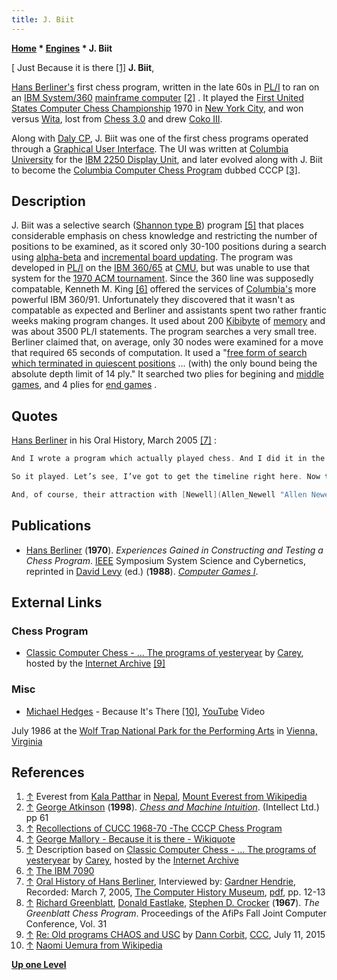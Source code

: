```yaml
---
title: J. Biit
---
```

**[Home](Home "Home") \* [Engines](Engines "Engines") \* J. Biit**



[ Just Because it is there <a id="cite-note-1" href="#cite-ref-1">[1]</a>
**J. Biit**,  

[Hans Berliner's](Hans_Berliner "Hans Berliner") first chess program, written in the late 60s in [PL/I](index.php?title=PL_1&action=edit&redlink=1 "PL 1 (page does not exist)") to ran on an [IBM System/360](IBM_360 "IBM 360") [mainframe computer](https://en.wikipedia.org/wiki/Mainframe_computer) <a id="cite-note-2" href="#cite-ref-2">[2]</a> . It played the [First United States Computer Chess Championship](ACM_1970 "ACM 1970") 1970 in [New York City](https://en.wikipedia.org/wiki/New_York_City), and won versus [Wita](Awit "Awit"), lost from [Chess 3.0](Chess_(Program) "Chess (Program)") and drew [Coko III](Coko "Coko"). 


Along with [Daly CP](Daly_CP "Daly CP"), J. Biit was one of the first chess programs operated through a [Graphical User Interface](GUI "GUI"). The UI was written at [Columbia University](Columbia_University "Columbia University") for the [IBM 2250 Display Unit](https://en.wikipedia.org/wiki/IBM_2250), and later evolved along with J. Biit to become the [Columbia Computer Chess Program](CCCP_(US) "CCCP (US)") dubbed CCCP <a id="cite-note-3" href="#cite-ref-3">[3]</a>.



## Description


J. Biit was a selective search ([Shannon type B](Type_B_Strategy "Type B Strategy")) program <a id="cite-note-5" href="#cite-ref-5">[5]</a> that places considerable emphasis on chess knowledge and restricting the number of positions to be examined, as it scored only 30-100 positions during a search using [alpha-beta](Alpha-Beta "Alpha-Beta") and [incremental board updating](Incremental_Updates "Incremental Updates"). The program was developed in [PL/I](https://en.wikipedia.org/wiki/PL/I) on the [IBM 360/65](IBM_360 "IBM 360") at [CMU](Carnegie_Mellon_University "Carnegie Mellon University"), but was unable to use that system for the [1970 ACM tournament](ACM_1970 "ACM 1970"). Since the 360 line was supposedly compatable, Kenneth M. King <a id="cite-note-6" href="#cite-ref-6">[6]</a> offered the services of [Columbia's](Columbia_University "Columbia University") more powerful IBM 360/91. Unfortunately they discovered that it wasn't as compatable as expected and Berliner and assistants spent two rather frantic weeks making program changes. It used about 200 [Kibibyte](https://en.wikipedia.org/wiki/Kibibyte) of [memory](Memory "Memory") and was about 3500 PL/I statements. The program searches a very small tree. Berliner claimed that, on average, only 30 nodes were examined for a move that required 65 seconds of computation. It used a "[free form of search which terminated in quiescent positions](Quiescence_Search "Quiescence Search") ... (with) the only bound being the absolute depth limit of 14 ply." It searched two plies for begining and [middle games](Middlegame "Middlegame"), and 4 plies for [end games](Endgame "Endgame") .



## Quotes


[Hans Berliner](Hans_Berliner "Hans Berliner") in his Oral History, March 2005 <a id="cite-note-7" href="#cite-ref-7">[7]</a> :




```C++
And I wrote a program which actually played chess. And I did it in the way [Greenblatt](Richard_Greenblatt "Richard Greenblatt") said it ought to be done <a id="cite-note-8" href="#cite-ref-8">[8]</a>. It wasn’t anywhere’s near as good a [Greenblatt’s program](Mac_Hack "Mac Hack") and I wasn’t really a very good programmer obviously, since that was the first time I had written a program...

```


```C++
So it played. Let’s see, I’ve got to get the timeline right here. Now this was in 1970. Now in 1970 I had already left IBM. I left IBM in 1969, and went to [Carnegie Mellon](Carnegie_Mellon_University "Carnegie Mellon University") as a doctoral student.

```


```C++
And, of course, their attraction with [Newell](Allen_Newell "Allen Newell") and [Simon](Herbert_Simon "Herbert Simon") was they would like to find somebody to push their ideas further forward, and that was me. And so I had this program which, in retrospect, was pretty woesome. 

```

## Publications


* [Hans Berliner](Hans_Berliner "Hans Berliner") (**1970**). *Experiences Gained in Constructing and Testing a Chess Program*. [IEEE](IEEE "IEEE") Symposium System Science and Cybernetics, reprinted in [David Levy](David_Levy "David Levy") (ed.) (**1988**). *[Computer Games I](https://link.springer.com/book/10.1007/978-1-4613-8716-9)*.


## External Links


### Chess Program


* [Classic Computer Chess - ... The programs of yesteryear](http://web.archive.org/web/20071221115817/http://classicchess.googlepages.com/Chess.htm) by [Carey](Carey_Bloodworth "Carey Bloodworth"), hosted by the [Internet Archive](https://en.wikipedia.org/wiki/Internet_Archive) <a id="cite-note-9" href="#cite-ref-9">[9]</a>


### Misc


* [Michael Hedges](Category:Michael_Hedges "Category:Michael Hedges") - Because It's There <a id="cite-note-10" href="#cite-ref-10">[10]</a>, [YouTube](https://en.wikipedia.org/wiki/YouTube) Video


 July 1986 at the [Wolf Trap National Park for the Performing Arts](https://en.wikipedia.org/wiki/Wolf_Trap_National_Park_for_the_Performing_Arts) in [Vienna, Virginia](https://en.wikipedia.org/wiki/Vienna,_Virginia) 
 
## References


1. <a id="cite-ref-1" href="#cite-note-1">↑</a> Everest from [Kala Patthar](https://en.wikipedia.org/wiki/Kala_Patthar) in [Nepal](https://en.wikipedia.org/wiki/Nepal), [Mount Everest from Wikipedia](https://en.wikipedia.org/wiki/Mount_Everest)
2. <a id="cite-ref-2" href="#cite-note-2">↑</a> [George Atkinson](index.php?title=George_Atkinson&action=edit&redlink=1 "George Atkinson (page does not exist)") (**1998**). *[Chess and Machine Intuition](http://books.google.com/books?id=ZuTvVo4zo6oC&printsec=frontcover&dq=Chess+and+machine+intuition#v=onepage&q&f=false)*. (Intellect Ltd.) pp 61
3. <a id="cite-ref-3" href="#cite-note-3">↑</a> [Recollections of CUCC 1968-70 -The CCCP Chess Program](http://www.columbia.edu/cu/computinghistory/elliott-frank.html#cccp)
4. <a id="cite-ref-4" href="#cite-note-4">↑</a> [George Mallory - Because it is there - Wikiquote](http://en.wikiquote.org/wiki/George_Mallory)
5. <a id="cite-ref-5" href="#cite-note-5">↑</a> Description based on [Classic Computer Chess - ... The programs of yesteryear](http://web.archive.org/web/20071221115817/http://classicchess.googlepages.com/Chess.htm) by [Carey](Carey_Bloodworth "Carey Bloodworth"), hosted by the [Internet Archive](https://en.wikipedia.org/wiki/Internet_Archive)
6. <a id="cite-ref-6" href="#cite-note-6">↑</a> [The IBM 7090](http://www.columbia.edu/cu/computinghistory/7090.html)
7. <a id="cite-ref-7" href="#cite-note-7">↑</a> [Oral History of Hans Berliner](http://www.computerhistory.org/chess/related_materials/oral-history/hans_berliner.oral_history.2005.102630824/index.php?iid=orl-43343bb768f00), Interviewed by: [Gardner Hendrie](http://www.computerhistory.org/trustee/gardner-hendrie), Recorded: March 7, 2005, [The Computer History Museum](The_Computer_History_Museum "The Computer History Museum"), [pdf](http://archive.computerhistory.org/projects/chess/related_materials/oral-history/hans_berliner.oral_history.2005.102630824/berliner.oral_history_transcript.2005.103630824.pdf), pp. 12-13
8. <a id="cite-ref-8" href="#cite-note-8">↑</a> [Richard Greenblatt](Richard_Greenblatt "Richard Greenblatt"), [Donald Eastlake](Donald_Eastlake "Donald Eastlake"), [Stephen D. Crocker](Stephen_D._Crocker "Stephen D. Crocker") (**1967**). *The Greenblatt Chess Program*. Proceedings of the AfiPs Fall Joint Computer Conference, Vol. 31
9. <a id="cite-ref-9" href="#cite-note-9">↑</a> [Re: Old programs CHAOS and USC](http://www.talkchess.com/forum/viewtopic.php?t=56938&start=2) by [Dann Corbit](Dann_Corbit "Dann Corbit"), [CCC](CCC "CCC"), July 11, 2015
10. <a id="cite-ref-10" href="#cite-note-10">↑</a> [Naomi Uemura from Wikipedia](https://en.wikipedia.org/wiki/Naomi_Uemura)

**[Up one Level](Engines "Engines")**







 
